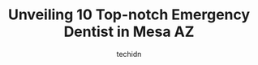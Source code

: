 ---
layout: ampstory
image: https://i0.wp.com/www.depkes.org/wp-content/uploads/2023/06/emergency-dentist-0-in-mesa-az-1685809743.jpeg?resize=640,853
author: techidn
featured: false
description: Discover the impressive array of Emergency Dentist options in Mesa AZ, where you can find 10 of the largest Emergency Dentist establishments in the area. From renowned classics to hidden gem
title: Unveiling 10 Top-notch Emergency Dentist in Mesa AZ
cover:
   title: Unveiling 10 Top-notch Emergency Dentist in Mesa AZ
   subtitle: Rickpate
   background: https://www.depkes.org/wp-content/uploads/2023/06/emergency-dentist-0-in-mesa-az-1685809743.jpeg

pages: 
 - layout: thirds
   top: <h1>#1 Aspen Dental</h1>
   bottom: "<p>They were amazing. I have extremely high anxiety when it comes to dentists. When I arrived I was already in tears. The whole staff was extremely supportive and comforting</p>"
   background: https://www.depkes.org/wp-content/uploads/2023/06/emergency-dentist-1-in-mesa-az-1685809744.jpeg
   backgroundblur: true
 - layout: thirds
   top: <h1>#2 Drs of Smiles</h1>
   bottom: "<p>I first have to say that this is the best dentist that my husband and I have ever been to. You first walk into a cozy waiting room with chairs and a sofas. They have plen</p>"
   background: https://www.depkes.org/wp-content/uploads/2023/06/emergency-dentist-2-in-mesa-az-1685809746.png
   cta:
      link: https://www.depkes.org/blog/unveiling-10-top-notch-emergency-dentist-in-mesa-az/
      text: Unveiling 10 Top-notch Emergency Dentist in Mesa AZ
 - layout: thirds
   top: <h1>#3 Family Care Dental - Mesa</h1>
   bottom: "<p>1121 S Gilbert Rd UNIT 104, Mesa, AZ 85204, United States</p>"
   background: https://www.depkes.org/wp-content/uploads/2023/06/emergency-dentist-3-in-mesa-az-1685809746.jpeg
   cta:
      link: https://www.depkes.org/blog/unveiling-10-top-notch-emergency-dentist-in-mesa-az/
      text: Unveiling 10 Top-notch Emergency Dentist in Mesa AZ
 - layout: thirds
   top: <h1>#4 Freedom Dental</h1>
   bottom: "<p>6328 E Brown Rd UNIT 105, Mesa, AZ 85205, United States</p>"
   background: https://images.unsplash.com/photo-1561679660-d00ee1e0dc8e?ixlib=rb-4.0.3&ixid=MnwxMjA3fDB8MHxwaG90by1wYWdlfHx8fGVufDB8fHx8&auto=format&fit=crop&w=640&h=853&q=80
   cta:
      link: https://www.depkes.org/blog/unveiling-10-top-notch-emergency-dentist-in-mesa-az/
      text: Unveiling 10 Top-notch Emergency Dentist in Mesa AZ
 - layout: thirds
   top: <h1>#5 North Stapley Dental Care</h1>
   bottom: "<p>335 N Stapley Dr, Mesa, AZ 85203, United States</p>"
   background: https://images.unsplash.com/photo-1536745287225-21d689278fd1?ixlib=rb-4.0.3&ixid=MnwxMjA3fDB8MHxwaG90by1wYWdlfHx8fGVufDB8fHx8&auto=format&fit=crop&w=640&h=853&q=80
   cta:
      link: https://www.depkes.org/blog/unveiling-10-top-notch-emergency-dentist-in-mesa-az/
      text: Unveiling 10 Top-notch Emergency Dentist in Mesa AZ
 - layout: thirds
   top: <h1>#6 Dental Brothers</h1>
   bottom: "<p>500 W Southern Ave, Mesa, AZ 85210, United States</p>"
   background: https://images.unsplash.com/photo-1591393223703-56fe1347ac62?ixlib=rb-4.0.3&ixid=MnwxMjA3fDB8MHxwaG90by1wYWdlfHx8fGVufDB8fHx8&auto=format&fit=crop&w=640&h=853&q=80
   cta:
      link: https://www.depkes.org/blog/unveiling-10-top-notch-emergency-dentist-in-mesa-az/
      text: Unveiling 10 Top-notch Emergency Dentist in Mesa AZ
 - layout: thirds
   top: <h1>#7 Dental Care of Mesa</h1>
   bottom: "<p>6610 E Baseline Rd STE 104, Mesa, AZ 85206, United States</p>"
   background: https://images.unsplash.com/photo-1574169208507-84376144848b?ixlib=rb-4.0.3&ixid=MnwxMjA3fDB8MHxwaG90by1wYWdlfHx8fGVufDB8fHx8&auto=format&fit=crop&w=640&h=853&q=80
   cta:
      link: https://www.depkes.org/blog/unveiling-10-top-notch-emergency-dentist-in-mesa-az/
      text: Unveiling 10 Top-notch Emergency Dentist in Mesa AZ
 - layout: thirds
   middle: Continue reading...
   background: https://images.unsplash.com/photo-1534312527009-56c7016453e6?ixlib=rb-4.0.3&ixid=MnwxMjA3fDB8MHxwaG90by1wYWdlfHx8fGVufDB8fHx8&auto=format&fit=crop&w=640&h=853&q=80
   cta:
      link: https://www.depkes.org/blog/unveiling-10-top-notch-emergency-dentist-in-mesa-az/
      text: Unveiling 10 Top-notch Emergency Dentist in Mesa AZ
      
---